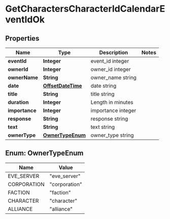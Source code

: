 
# GetCharactersCharacterIdCalendarEventIdOk

## Properties
Name | Type | Description | Notes
------------ | ------------- | ------------- | -------------
**eventId** | **Integer** | event_id integer | 
**ownerId** | **Integer** | owner_id integer | 
**ownerName** | **String** | owner_name string | 
**date** | [**OffsetDateTime**](OffsetDateTime.md) | date string | 
**title** | **String** | title string | 
**duration** | **Integer** | Length in minutes | 
**importance** | **Integer** | importance integer | 
**response** | **String** | response string | 
**text** | **String** | text string | 
**ownerType** | [**OwnerTypeEnum**](#OwnerTypeEnum) | owner_type string | 


<a name="OwnerTypeEnum"></a>
## Enum: OwnerTypeEnum
Name | Value
---- | -----
EVE_SERVER | &quot;eve_server&quot;
CORPORATION | &quot;corporation&quot;
FACTION | &quot;faction&quot;
CHARACTER | &quot;character&quot;
ALLIANCE | &quot;alliance&quot;



